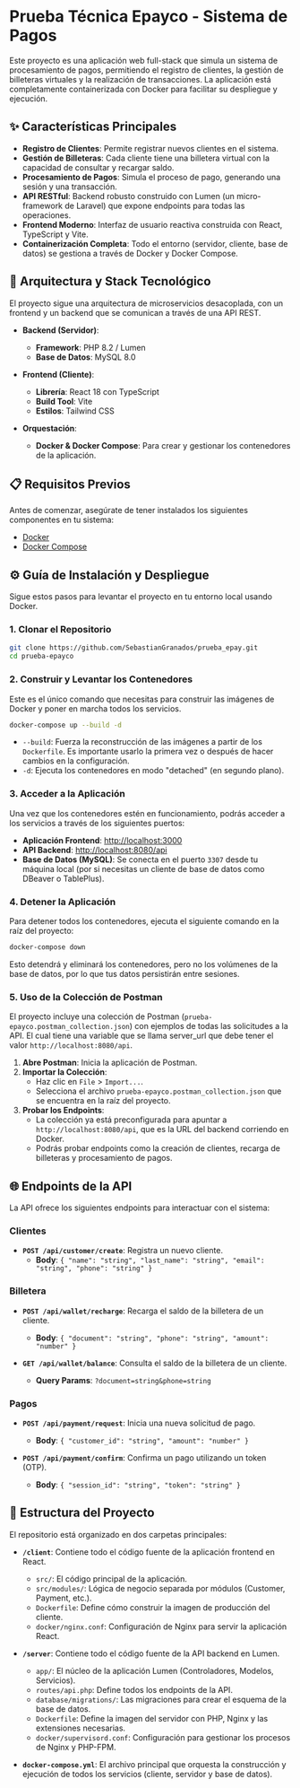 # Prueba Técnica Epayco - Sistema de Pagos

Este proyecto es una aplicación web full-stack que simula un sistema de procesamiento de pagos, permitiendo el registro de clientes, la gestión de billeteras virtuales y la realización de transacciones. La aplicación está completamente containerizada con Docker para facilitar su despliegue y ejecución.

## ✨ Características Principales

- **Registro de Clientes**: Permite registrar nuevos clientes en el sistema.
- **Gestión de Billeteras**: Cada cliente tiene una billetera virtual con la capacidad de consultar y recargar saldo.
- **Procesamiento de Pagos**: Simula el proceso de pago, generando una sesión y una transacción.
- **API RESTful**: Backend robusto construido con Lumen (un micro-framework de Laravel) que expone endpoints para todas las operaciones.
- **Frontend Moderno**: Interfaz de usuario reactiva construida con React, TypeScript y Vite.
- **Containerización Completa**: Todo el entorno (servidor, cliente, base de datos) se gestiona a través de Docker y Docker Compose.

## 🚀 Arquitectura y Stack Tecnológico

El proyecto sigue una arquitectura de microservicios desacoplada, con un frontend y un backend que se comunican a través de una API REST.

- **Backend (Servidor)**:
  - **Framework**: PHP 8.2 / Lumen
  - **Base de Datos**: MySQL 8.0

- **Frontend (Cliente)**:
  - **Librería**: React 18 con TypeScript
  - **Build Tool**: Vite
  - **Estilos**: Tailwind CSS

- **Orquestación**:
  - **Docker & Docker Compose**: Para crear y gestionar los contenedores de la aplicación.

## 📋 Requisitos Previos

Antes de comenzar, asegúrate de tener instalados los siguientes componentes en tu sistema:

- [Docker](https://docs.docker.com/get-docker/)
- [Docker Compose](https://docs.docker.com/compose/install/)

## ⚙️ Guía de Instalación y Despliegue

Sigue estos pasos para levantar el proyecto en tu entorno local usando Docker.

### 1. Clonar el Repositorio

```bash
git clone https://github.com/SebastianGranados/prueba_epay.git
cd prueba-epayco
```

### 2. Construir y Levantar los Contenedores

Este es el único comando que necesitas para construir las imágenes de Docker y poner en marcha todos los servicios.

```bash
docker-compose up --build -d
```

- `--build`: Fuerza la reconstrucción de las imágenes a partir de los `Dockerfile`. Es importante usarlo la primera vez o después de hacer cambios en la configuración.
- `-d`: Ejecuta los contenedores en modo "detached" (en segundo plano).

### 3. Acceder a la Aplicación

Una vez que los contenedores estén en funcionamiento, podrás acceder a los servicios a través de los siguientes puertos:

- **Aplicación Frontend**: [http://localhost:3000](http://localhost:3000)
- **API Backend**: [http://localhost:8080/api](http://localhost:8080/api)
- **Base de Datos (MySQL)**: Se conecta en el puerto `3307` desde tu máquina local (por si necesitas un cliente de base de datos como DBeaver o TablePlus).

### 4. Detener la Aplicación

Para detener todos los contenedores, ejecuta el siguiente comando en la raíz del proyecto:

```bash
docker-compose down
```

Esto detendrá y eliminará los contenedores, pero no los volúmenes de la base de datos, por lo que tus datos persistirán entre sesiones.

### 5. Uso de la Colección de Postman

El proyecto incluye una colección de Postman (`prueba-epayco.postman_collection.json`) con ejemplos de todas las solicitudes a la API.
El cual tiene una variable que se llama server_url que debe tener el valor `http://localhost:8080/api`.

1.  **Abre Postman**: Inicia la aplicación de Postman.
2.  **Importar la Colección**:
    - Haz clic en `File` > `Import...`.
    - Selecciona el archivo `prueba-epayco.postman_collection.json` que se encuentra en la raíz del proyecto.
3.  **Probar los Endpoints**:
    - La colección ya está preconfigurada para apuntar a `http://localhost:8080/api`, que es la URL del backend corriendo en Docker.
    - Podrás probar endpoints como la creación de clientes, recarga de billeteras y procesamiento de pagos.

## 🌐 Endpoints de la API

La API ofrece los siguientes endpoints para interactuar con el sistema:

### Clientes

- **`POST /api/customer/create`**: Registra un nuevo cliente.
  - **Body**: `{ "name": "string", "last_name": "string", "email": "string", "phone": "string" }`

### Billetera

- **`POST /api/wallet/recharge`**: Recarga el saldo de la billetera de un cliente.
  - **Body**: `{ "document": "string", "phone": "string", "amount": "number" }`

- **`GET /api/wallet/balance`**: Consulta el saldo de la billetera de un cliente.
  - **Query Params**: `?document=string&phone=string`

### Pagos

- **`POST /api/payment/request`**: Inicia una nueva solicitud de pago.
  - **Body**: `{ "customer_id": "string", "amount": "number" }`

- **`POST /api/payment/confirm`**: Confirma un pago utilizando un token (OTP).
  - **Body**: `{ "session_id": "string", "token": "string" }`


## 📂 Estructura del Proyecto

El repositorio está organizado en dos carpetas principales:

- **`/client`**: Contiene todo el código fuente de la aplicación frontend en React.
  - `src/`: El código principal de la aplicación.
  - `src/modules/`: Lógica de negocio separada por módulos (Customer, Payment, etc.).
  - `Dockerfile`: Define cómo construir la imagen de producción del cliente.
  - `docker/nginx.conf`: Configuración de Nginx para servir la aplicación React.

- **`/server`**: Contiene todo el código fuente de la API backend en Lumen.
  - `app/`: El núcleo de la aplicación Lumen (Controladores, Modelos, Servicios).
  - `routes/api.php`: Define todos los endpoints de la API.
  - `database/migrations/`: Las migraciones para crear el esquema de la base de datos.
  - `Dockerfile`: Define la imagen del servidor con PHP, Nginx y las extensiones necesarias.
  - `docker/supervisord.conf`: Configuración para gestionar los procesos de Nginx y PHP-FPM.

- **`docker-compose.yml`**: El archivo principal que orquesta la construcción y ejecución de todos los servicios (cliente, servidor y base de datos).
